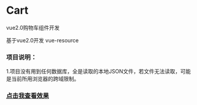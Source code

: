 # Cart
vue2.0购物车组件开发

基于vue2.0开发
vue-resource

### 项目说明：
1.项目没有用到任何数据库，全是读取的本地JSON文件，若文件无法读取，可能是当前所用浏览器的跨域限制。

### [点击我查看效果](https://xielifei.github.io/Cart/cart.html)


